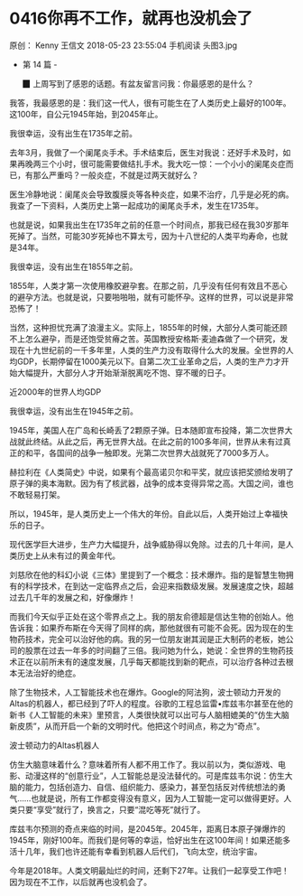 # 0416你再不工作，就再也没机会了
原创：
Kenny
王信文
2018-05-23 23:55:04
手机阅读
头图3.jpg



- 第 14 篇 -





   ▉ 上周写到了感恩的话题。有盆友留言问我：你最感恩的是什么？



我答，我最感恩的是：我们这一代人，很有可能生在了人类历史上最好的100年。这100年，自公元1945年始，到2045年止。



我很幸运，没有出生在1735年之前。



去年3月，我做了一个阑尾炎手术。手术结束后，医生对我说：还好手术及时，如果再晚两三个小时，很可能需要做结扎手术。我大吃一惊：一个小小的阑尾炎症而已，有那么严重吗？一般炎症，不就是过两天就好么？



医生冷静地说：阑尾炎会导致腹膜炎等各种炎症，如果不治疗，几乎是必死的病。我查了一下资料，人类历史上第一起成功的阑尾炎手术，发生在1735年。



也就是说，如果我出生在1735年之前的任意一个时间点，那我已经在我30岁那年死掉了。当然，可能30岁死掉也不算太亏，因为十八世纪的人类平均寿命，也就是34年。



我很幸运，没有出生在1855年之前。



1855年，人类才第一次使用橡胶避孕套。在那之前，几乎没有任何有效且不恶心的避孕方法。也就是说，只要啪啪啪，就有可能怀孕。这样的世界，可以说是非常恐怖了！



当然，这种担忧充满了浪漫主义。实际上，1855年的时候，大部分人类可能还顾不上怎么避孕，而是还饱受贫瘠之苦。英国教授安格斯·麦迪森做了一个研究，发现在十九世纪前的一千多年里，人类的生产力没有取得什么大的发展。全世界的人均GDP，长期停留在1000美元以下。自第二次工业革命之后，人类的生产力才开始大幅提升，大部分人才开始渐渐脱离吃不饱、穿不暖的日子。





近2000年的世界人均GDP



我很幸运，没有出生在1945年之前。



1945年，美国人在广岛和长崎丢了2颗原子弹。日本随即宣布投降，第二次世界大战就此终结。从此之后，再无世界大战。在此之前的100多年间，世界从未有过真正的和平，各国间的战争一触即发。光第二次世界大战就死了7000多万人。



赫拉利在《人类简史》中说，如果有个最高诺贝尔和平奖，就应该把奖颁给发明了原子弹的奥本海默。因为有了核武器，战争的成本变得异常之高。大国之间，谁也不敢轻易打架。



所以，1945年，是人类历史上一个伟大的年份。自此以后，人类开始过上幸福快乐的日子。



现代医学巨大进步，生产力大幅提升，战争威胁得以免除。过去的几十年间，是人类历史上从未有过的黄金年代。



刘慈欣在他的科幻小说《三体》里提到了一个概念：技术爆炸。指的是智慧生物拥有的科学技术，在到达一定临界点之后，会迎来指数级发展。发展速度之快，超越过去几千年的发展之和，好像爆炸！



而我们今天似乎正处在这个零界点之上。我的朋友俞德超是信达生物的创始人。他告诉我：如果乔布斯在今天得了同样的病，那他就很有可能不会死。因为现在的生物药技术，完全可以治好他的病。我的另一位朋友谢其润是正大制药的老板，她公司的股票在过去一年多的时间翻了三倍。我问她为什么，她说：全世界的生物药技术正在以前所未有的速度发展，几乎每天都能找到新的靶点，可以治疗各种过去根本无法治好的绝症。



除了生物技术，人工智能技术也在爆炸。Google的阿法狗，波士顿动力开发的Altas的机器人，都已经到了吓人的程度。谷歌的工程总监雷•库兹韦尔甚至在他的新书《人工智能的未来》里预言，人类很快就可以出可与人脑相媲美的“仿生大脑新皮质”，从而开启一个新的文明时代。他把这个时间点，称之为“奇点”。





波士顿动力的Altas机器人



仿生大脑意味着什么？意味着所有人都不用工作了。我以前以为，类似游戏、电影、动漫这样的“创意行业”，人工智能总是没法替代的。可是库兹韦尔说：仿生大脑的能力，包括创造力、自信、组织能力、感染力，甚至包括反对传统想法的勇气……也就是说，所有工作都变得没有意义，因为人工智能一定可以做得更好。人类只要“享受”就行了，换言之，只要“混吃等死”就行了。



库兹韦尔预测的奇点来临的时间，是2045年。2045年，距离日本原子弹爆炸的1945年，刚好100年。而我们是何等的幸运，恰好出生在这100年间！如果还能多活十几年，我们也许还能有幸看到机器人后代们，飞向太空，统治宇宙。



今年是2018年。人类文明最灿烂的时间，还剩下27年。让我们一起享受工作吧！因为现在不工作，以后就再也没机会了。